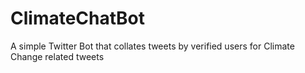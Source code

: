 # ClimateChatBot
A simple Twitter Bot that collates tweets by verified users for Climate Change related tweets
